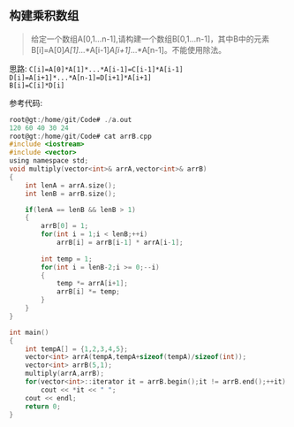 ## 构建乘积数组
> 给定一个数组A[0,1...n-1],请构建一个数组B[0,1...n-1]，其中B中的元素B[i]=A[0]*A[1]*...*A[i-1]*A[i+1]*...*A[n-1]。不能使用除法。

思路:
`C[i]=A[0]*A[1]*...*A[i-1]=C[i-1]*A[i-1]`  
`D[i]=A[i+1]*...*A[n-1]=D[i+1]*A[i+1]`  
`B[i]=C[i]*D[i]`  

参考代码:
```c
root@gt:/home/git/Code# ./a.out 
120 60 40 30 24 
root@gt:/home/git/Code# cat arrB.cpp 
#include <iostream>
#include <vector>
using namespace std;
void multiply(vector<int>& arrA,vector<int>& arrB)
{
	int lenA = arrA.size();
	int lenB = arrB.size();

	if(lenA == lenB && lenB > 1)
	{
		arrB[0] = 1;
		for(int i = 1;i < lenB;++i)
			arrB[i] = arrB[i-1] * arrA[i-1];
		
		int temp = 1;
		for(int i = lenB-2;i >= 0;--i)
		{
			temp *= arrA[i+1];
			arrB[i] *= temp;
		}
	}
}

int main()
{
	int tempA[] = {1,2,3,4,5};
	vector<int> arrA(tempA,tempA+sizeof(tempA)/sizeof(int));
	vector<int> arrB(5,1);
	multiply(arrA,arrB);
	for(vector<int>::iterator it = arrB.begin();it != arrB.end();++it)
		cout << *it << " ";
	cout << endl;
	return 0;
}

```

